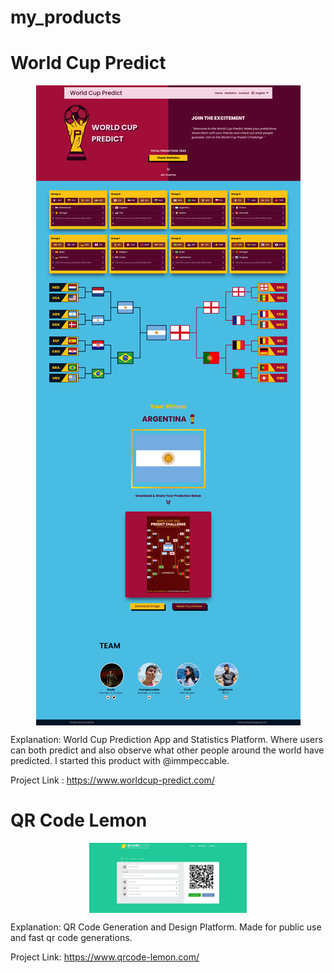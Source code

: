# my_products


# World Cup Predict

<p align="center" width="100%"><img align="center" src="WorldCup.png"/></p>


Explanation: 
  World Cup Prediction App and Statistics Platform. Where users can both predict and also observe what other people
  around the world have predicted. I started this product with @immpeccable.

Project Link : https://www.worldcup-predict.com/

# QR Code Lemon

<p align="center" width="100%"><img align="center" width="50%" src="QRLemon.png"/></p>

Explanation:
  QR Code Generation and Design Platform. Made for public use and fast qr code generations.
  
Project Link: https://www.qrcode-lemon.com/
